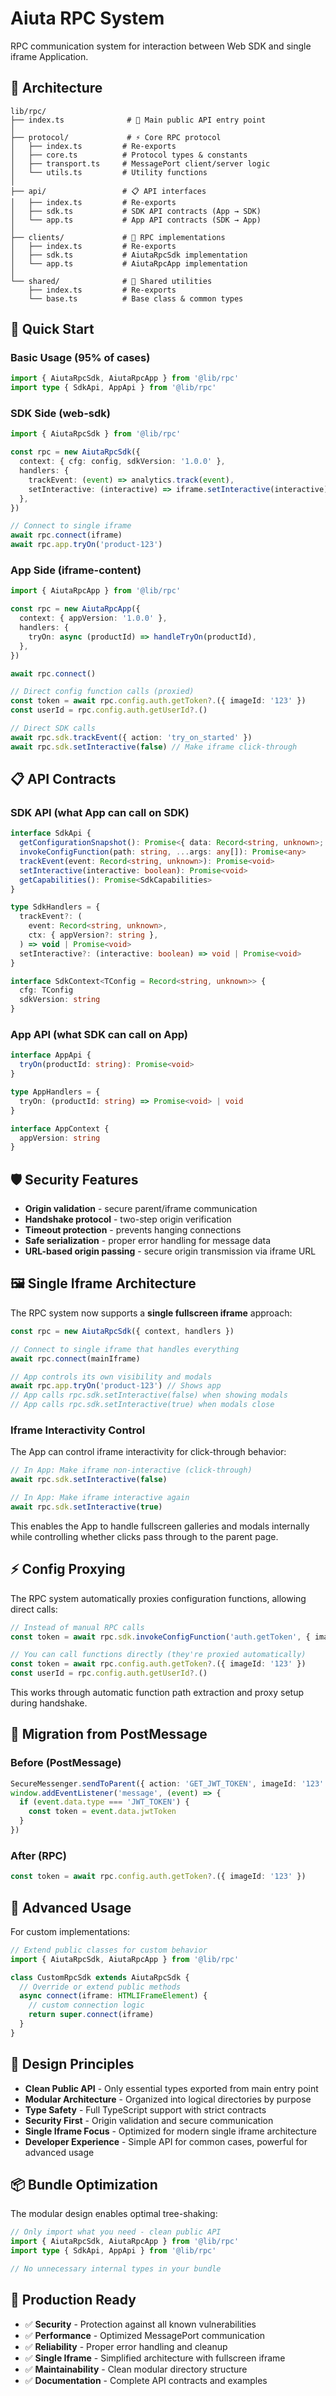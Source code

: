 # Aiuta RPC System

RPC communication system for interaction between Web SDK and single iframe Application.

## 📁 Architecture

```
lib/rpc/
├── index.ts              # 🎯 Main public API entry point
│
├── protocol/             # ⚡ Core RPC protocol
│   ├── index.ts         # Re-exports
│   ├── core.ts          # Protocol types & constants
│   ├── transport.ts     # MessagePort client/server logic
│   └── utils.ts         # Utility functions
│
├── api/                 # 📋 API interfaces
│   ├── index.ts         # Re-exports
│   ├── sdk.ts           # SDK API contracts (App → SDK)
│   └── app.ts           # App API contracts (SDK → App)
│
├── clients/             # 🏢 RPC implementations
│   ├── index.ts         # Re-exports
│   ├── sdk.ts           # AiutaRpcSdk implementation
│   └── app.ts           # AiutaRpcApp implementation
│
└── shared/              # 🔧 Shared utilities
    ├── index.ts         # Re-exports
    └── base.ts          # Base class & common types
```

## 🚀 Quick Start

### Basic Usage (95% of cases)

```typescript
import { AiutaRpcSdk, AiutaRpcApp } from '@lib/rpc'
import type { SdkApi, AppApi } from '@lib/rpc'
```

### SDK Side (web-sdk)

```typescript
import { AiutaRpcSdk } from '@lib/rpc'

const rpc = new AiutaRpcSdk({
  context: { cfg: config, sdkVersion: '1.0.0' },
  handlers: {
    trackEvent: (event) => analytics.track(event),
    setInteractive: (interactive) => iframe.setInteractive(interactive),
  },
})

// Connect to single iframe
await rpc.connect(iframe)
await rpc.app.tryOn('product-123')
```

### App Side (iframe-content)

```typescript
import { AiutaRpcApp } from '@lib/rpc'

const rpc = new AiutaRpcApp({
  context: { appVersion: '1.0.0' },
  handlers: {
    tryOn: async (productId) => handleTryOn(productId),
  },
})

await rpc.connect()

// Direct config function calls (proxied)
const token = await rpc.config.auth.getToken?.({ imageId: '123' })
const userId = rpc.config.auth.getUserId?.()

// Direct SDK calls
await rpc.sdk.trackEvent({ action: 'try_on_started' })
await rpc.sdk.setInteractive(false) // Make iframe click-through
```

## 📋 API Contracts

### SDK API (what App can call on SDK)

```typescript
interface SdkApi {
  getConfigurationSnapshot(): Promise<{ data: Record<string, unknown>; functionKeys: string[] }>
  invokeConfigFunction(path: string, ...args: any[]): Promise<any>
  trackEvent(event: Record<string, unknown>): Promise<void>
  setInteractive(interactive: boolean): Promise<void>
  getCapabilities(): Promise<SdkCapabilities>
}

type SdkHandlers = {
  trackEvent?: (
    event: Record<string, unknown>,
    ctx: { appVersion?: string },
  ) => void | Promise<void>
  setInteractive?: (interactive: boolean) => void | Promise<void>
}

interface SdkContext<TConfig = Record<string, unknown>> {
  cfg: TConfig
  sdkVersion: string
}
```

### App API (what SDK can call on App)

```typescript
interface AppApi {
  tryOn(productId: string): Promise<void>
}

type AppHandlers = {
  tryOn: (productId: string) => Promise<void> | void
}

interface AppContext {
  appVersion: string
}
```

## 🛡️ Security Features

- **Origin validation** - secure parent/iframe communication
- **Handshake protocol** - two-step origin verification
- **Timeout protection** - prevents hanging connections
- **Safe serialization** - proper error handling for message data
- **URL-based origin passing** - secure origin transmission via iframe URL

## 🖼️ Single Iframe Architecture

The RPC system now supports a **single fullscreen iframe** approach:

```typescript
const rpc = new AiutaRpcSdk({ context, handlers })

// Connect to single iframe that handles everything
await rpc.connect(mainIframe)

// App controls its own visibility and modals
await rpc.app.tryOn('product-123') // Shows app
// App calls rpc.sdk.setInteractive(false) when showing modals
// App calls rpc.sdk.setInteractive(true) when modals close
```

### Iframe Interactivity Control

The App can control iframe interactivity for click-through behavior:

```typescript
// In App: Make iframe non-interactive (click-through)
await rpc.sdk.setInteractive(false)

// In App: Make iframe interactive again
await rpc.sdk.setInteractive(true)
```

This enables the App to handle fullscreen galleries and modals internally while controlling whether clicks pass through to the parent page.

## ⚡ Config Proxying

The RPC system automatically proxies configuration functions, allowing direct calls:

```typescript
// Instead of manual RPC calls
const token = await rpc.sdk.invokeConfigFunction('auth.getToken', { imageId: '123' })

// You can call functions directly (they're proxied automatically)
const token = await rpc.config.auth.getToken?.({ imageId: '123' })
const userId = rpc.config.auth.getUserId?.()
```

This works through automatic function path extraction and proxy setup during handshake.

## 🔄 Migration from PostMessage

### Before (PostMessage)

```typescript
SecureMessenger.sendToParent({ action: 'GET_JWT_TOKEN', imageId: '123' })
window.addEventListener('message', (event) => {
  if (event.data.type === 'JWT_TOKEN') {
    const token = event.data.jwtToken
  }
})
```

### After (RPC)

```typescript
const token = await rpc.config.auth.getToken?.({ imageId: '123' })
```

## 🧪 Advanced Usage

For custom implementations:

```typescript
// Extend public classes for custom behavior
import { AiutaRpcSdk, AiutaRpcApp } from '@lib/rpc'

class CustomRpcSdk extends AiutaRpcSdk {
  // Override or extend public methods
  async connect(iframe: HTMLIFrameElement) {
    // custom connection logic
    return super.connect(iframe)
  }
}
```

## 🎯 Design Principles

- **Clean Public API** - Only essential types exported from main entry point
- **Modular Architecture** - Organized into logical directories by purpose
- **Type Safety** - Full TypeScript support with strict contracts
- **Security First** - Origin validation and secure communication
- **Single Iframe Focus** - Optimized for modern single iframe architecture
- **Developer Experience** - Simple API for common cases, powerful for advanced usage

## 📦 Bundle Optimization

The modular design enables optimal tree-shaking:

```typescript
// Only import what you need - clean public API
import { AiutaRpcSdk, AiutaRpcApp } from '@lib/rpc'
import type { SdkApi, AppApi } from '@lib/rpc'

// No unnecessary internal types in your bundle
```

## 🚀 Production Ready

- ✅ **Security** - Protection against all known vulnerabilities
- ✅ **Performance** - Optimized MessagePort communication
- ✅ **Reliability** - Proper error handling and cleanup
- ✅ **Single Iframe** - Simplified architecture with fullscreen iframe
- ✅ **Maintainability** - Clean modular directory structure
- ✅ **Documentation** - Complete API contracts and examples
